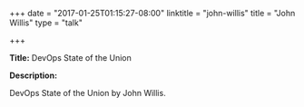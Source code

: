 +++
date = "2017-01-25T01:15:27-08:00"
linktitle = "john-willis"
title = "John Willis"
type = "talk"

+++

<div class="span-15  ">
  <div class="span-15  last ">
  <p><strong>Title:</strong> DevOps State of the Union
</p>

<p><strong>Description:</strong></p>
<p>
DevOps State of the Union by John Willis.
</p>

  </div>
</div>
